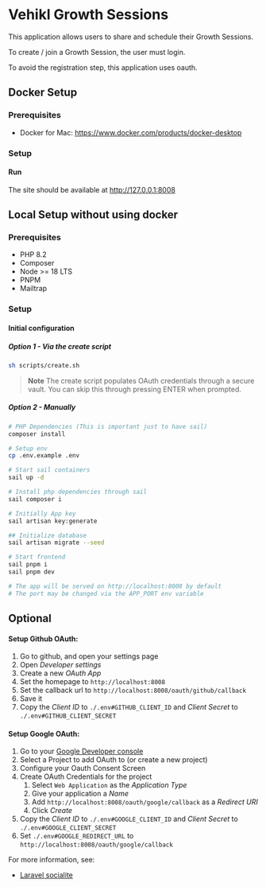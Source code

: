 # Vehikl Growth Sessions

This application allows users to share and schedule their Growth Sessions.

To create / join a Growth Session, the user must login.

To avoid the registration step, this application uses oauth. 

## Docker Setup

### Prerequisites

 - Docker for Mac: https://www.docker.com/products/docker-desktop

### Setup

#### Run

The site should be available at http://127.0.0.1:8008


## Local Setup without using docker

### Prerequisites

 - PHP 8.2
 - Composer
 - Node >= 18 LTS
 - PNPM
 - Mailtrap

### Setup

#### Initial configuration

##### Option 1 - Via the create script

```sh
sh scripts/create.sh
```

> **Note**
> The create script populates OAuth credentials through a secure vault. You can skip this through pressing ENTER when
> prompted.

##### Option 2 - Manually

```sh
# PHP Dependencies (This is important just to have sail)
composer install

# Setup env
cp .env.example .env

# Start sail containers
sail up -d

# Install php dependencies through sail
sail composer i

# Initially App key
sail artisan key:generate

## Initialize database
sail artisan migrate --seed

# Start frontend
sail pnpm i
sail pnpm dev

# The app will be served on http://localhost:8008 by default
# The port may be changed via the APP_PORT env variable  
```

## Optional

#### Setup Github OAuth:

1. Go to github, and open your settings page
2. Open *Developer settings*
3. Create a new *OAuth App*
4. Set the homepage to `http://localhost:8008`
5. Set the callback url to `http://localhost:8008/oauth/github/callback`
6. Save it
7. Copy the *Client ID* to `./.env#GITHUB_CLIENT_ID` and *Client Secret* to `./.env#GITHUB_CLIENT_SECRET`

#### Setup Google OAuth:

1. Go to your [Google Developer console](https://console.developers.google.com)
2. Select a Project to add OAuth to (or create a new project)
3. Configure your Oauth Consent Screen
4. Create OAuth Credentials for the project
    1. Select `Web Application` as the _Application Type_
    2. Give your application a _Name_
    3. Add `http://localhost:8008/oauth/google/callback` as a _Redirect URI_
    4. Click _Create_
5. Copy the *Client ID* to `./.env#GOOGLE_CLIENT_ID` and *Client Secret* to `./.env#GOOGLE_CLIENT_SECRET`
6. Set `./.env#GOOGLE_REDIRECT_URL` to `http://localhost:8008/oauth/google/callback`

For more information, see:
 - [Laravel socialite](https://laravel.com/docs/7.x/socialite#configuration)

